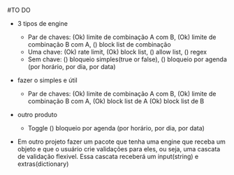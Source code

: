 #TO DO

- 3 tipos de engine
    - Par de chaves: 
        (Ok) limite de combinação A com B, 
        (Ok) limite de combinação B com A, 
        () block list de combinação
    - Uma chave: 
        (Ok) rate limit, 
        (Ok) block list, 
        () allow list, 
        () regex
    - Sem chave: 
        () bloqueio simples(true or false), 
        () bloqueio por agenda (por horário, por dia, por data)

- fazer o simples e útil
    - Par de chaves:
        (Ok) limite de combinação A com B, 
        (Ok) limite de combinação B com A, 
        (Ok) block list de A
        (Ok) block list de B
- outro produto
    - Toggle
        () bloqueio por agenda (por horário, por dia, por data)

- Em outro projeto fazer um pacote que tenha uma engine que receba um objeto e que o usuário crie validações para eles, ou seja, uma cascata de validação flexivel.
Essa cascata receberá um input(string) e extras(dictionary)